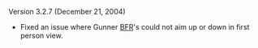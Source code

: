 Version 3.2.7 (December 21, 2004)

- Fixed an issue where Gunner [BFR](../vehicles/BattleFrame_Robotics.md)'s could not aim up
  or down in first person view.

<!--[category:Patches](category:Patches.md)-->
